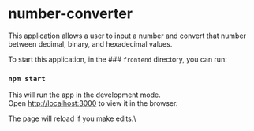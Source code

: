 # number-converter
This application allows a user to input a number and convert that number between decimal, binary, and hexadecimal values.

To start this application, in the ### `frontend` directory, you can run:

### `npm start`

This will run the app in the development mode.\
Open [http://localhost:3000](http://localhost:3000) to view it in the browser.

The page will reload if you make edits.\
